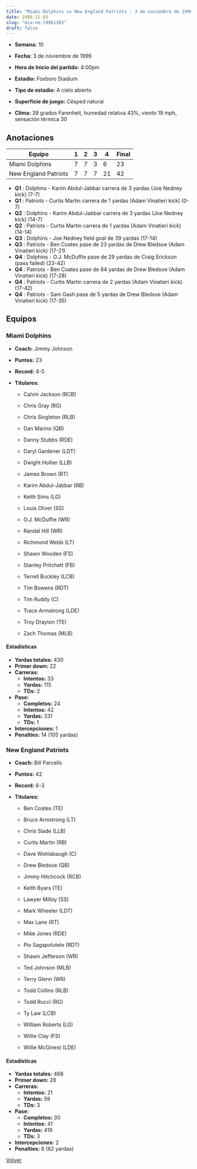 ```yaml
---
title: "Miami Dolphins vs New England Patriots - 3 de noviembre de 1996"
date: 1996-11-03
slug: "mia-ne-19961103"
draft: false
---
```


* **Semana:** 10
* **Fecha:** 3 de noviembre de 1996

* **Hora de Inicio del partido:** 4:00pm
* **Estadio:** Foxboro Stadium
* **Tipo de estadio:** A cielo abierto
* **Superficie de juego:** Césped natural
* **Clima:** 39 grados Farenheit, humedad relativa 43%, viento 19 mph, sensación térmica 30





## Anotaciones
| Equipo | 1 | 2 | 3 | 4 | Final |
|--------|---|---|---|---|-------|
| Miami Dolphins  | 7 | 7 | 3 | 6  | 23 |
| New England Patriots  | 7 | 7 | 7 | 21  | 42 |
* **Q1** : Dolphins - Karim Abdul-Jabbar carrera de 3 yardas (Joe Nedney kick) (7-7)
* **Q1** : Patriots - Curtis Martin carrera de 1 yardas (Adam Vinatieri kick) (0-7)
* **Q2** : Dolphins - Karim Abdul-Jabbar carrera de 3 yardas (Joe Nedney kick) (14-7)
* **Q2** : Patriots - Curtis Martin carrera de 1 yardas (Adam Vinatieri kick) (14-14)
* **Q3** : Dolphins - Joe Nedney field goal de 39 yardas (17-14)
* **Q3** : Patriots - Ben Coates pase de 23 yardas de Drew Bledsoe (Adam Vinatieri kick) (17-21)
* **Q4** : Dolphins - O.J. McDuffie pase de 29 yardas de Craig Erickson (pass failed) (23-42)
* **Q4** : Patriots - Ben Coates pase de 84 yardas de Drew Bledsoe (Adam Vinatieri kick) (17-28)
* **Q4** : Patriots - Curtis Martin carrera de 2 yardas (Adam Vinatieri kick) (17-42)
* **Q4** : Patriots - Sam Gash pase de 5 yardas de Drew Bledsoe (Adam Vinatieri kick) (17-35)


## Equipos


### Miami Dolphins
* **Coach:** Jimmy Johnson
* **Puntos:** 23
* **Record:** 4-5
* **Titulares:** 

  * Calvin Jackson (RCB) 

  * Chris Gray (RG) 

  * Chris Singleton (RLB) 

  * Dan Marino (QB) 

  * Danny Stubbs (RDE) 

  * Daryl Gardener (LDT) 

  * Dwight Hollier (LLB) 

  * James Brown (RT) 

  * Karim Abdul-Jabbar (RB) 

  * Keith Sims (LG) 

  * Louis Oliver (SS) 

  * O.J. McDuffie (WR) 

  * Randal Hill (WR) 

  * Richmond Webb (LT) 

  * Shawn Wooden (FS) 

  * Stanley Pritchett (FB) 

  * Terrell Buckley (LCB) 

  * Tim Bowens (RDT) 

  * Tim Ruddy (C) 

  * Trace Armstrong (LDE) 

  * Troy Drayton (TE) 

  * Zach Thomas (MLB) 

#### Estadísticas
* **Yardas totales:** 430
* **Primer down:** 22
* **Carreras:**
  * **Intentos:** 33
  * **Yardas:** 115
  * **TDs:** 2
* **Pase:**
  * **Completos:** 24
  * **Intentos:** 42
  * **Yardas:** 331
  * **TDs:** 1
* **Intercepciones:** 1
* **Penalties:** 14 (105 yardas)

### New England Patriots
* **Coach:** Bill Parcells
* **Puntos:** 42
* **Record:** 6-3
* **Titulares:** 

  * Ben Coates (TE) 

  * Bruce Armstrong (LT) 

  * Chris Slade (LLB) 

  * Curtis Martin (RB) 

  * Dave Wohlabaugh (C) 

  * Drew Bledsoe (QB) 

  * Jimmy Hitchcock (RCB) 

  * Keith Byars (TE) 

  * Lawyer Milloy (SS) 

  * Mark Wheeler (LDT) 

  * Max Lane (RT) 

  * Mike Jones (RDE) 

  * Pio Sagapolutele (RDT) 

  * Shawn Jefferson (WR) 

  * Ted Johnson (MLB) 

  * Terry Glenn (WR) 

  * Todd Collins (RLB) 

  * Todd Rucci (RG) 

  * Ty Law (LCB) 

  * William Roberts (LG) 

  * Willie Clay (FS) 

  * Willie McGinest (LDE) 

#### Estadísticas
* **Yardas totales:** 468
* **Primer down:** 28
* **Carreras:**
  * **Intentos:** 21
  * **Yardas:** 59
  * **TDs:** 3
* **Pase:**
  * **Completos:** 30
  * **Intentos:** 41
  * **Yardas:** 419
  * **TDs:** 3
* **Intercepciones:** 2
* **Penalties:** 6 (62 yardas)


[Volver](/historia/1996)
